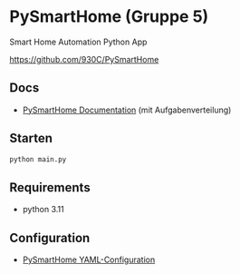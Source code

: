 # PySmartHome (Gruppe 5)
Smart Home Automation Python App

https://github.com/930C/PySmartHome

## Docs
- [PySmartHome Documentation](docs/doku.md) (mit Aufgabenverteilung)

## Starten

```python
python main.py
```

## Requirements
- python 3.11

## Configuration
- [PySmartHome YAML-Configuration](resources/config.yaml)